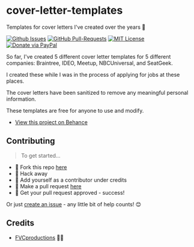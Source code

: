 # cover-letter-templates

Templates for cover letters I've created over the years 💼

[![Github Issues](https://img.shields.io/github/issues/fvcproductions/cover-letter-templates.svg?style=flat-square)](https://github.com/fvcproductions/cover-letter-templates/issues) [![GitHub  Pull-Requests](https://img.shields.io/github/issues-pr/fvcproductions/cover-letter-templates.svg?style=flat-square)](https://github.com/fvcproductions/cover-letter-templates/pulls) [![MIT License](http://img.shields.io/:license-mit-blue.svg?style=flat-square)](http://badges.mit-license.org) [![Donate via PayPal](https://img.shields.io/badge/Donate-PayPal-blue.svg?style=flat-square)](http://paypal.me/fvcproductions)

So far, I've created 5 different cover letter templates for 5 different companies: Braintree, IDEO, Meetup, NBCUniversal, and SeatGeek.

I created these while I was in the process of applying for jobs at these places. 

The cover letters have been sanitized to remove any meaningful personal information.

These templates are free for anyone to use and modify.

- [View this project on Behance](https://www.behance.net/gallery/54087299/Cover-Letter-Templates)

## Contributing

> To get started...

- 🍴 Fork this repo [here](https://github.com/fvcproductions/cover-letter-templates#fork-destination-box)
- 🔨 Hack away
- 👥 Add yourself as a contributor under credits
- 🔧 Make a pull request [here](https://github.com/fvcproductions/cover-letter-templates/compare)
- 🎉 Get your pull request approved - success!

Or just [create an issue](https://github.com/fvcproductions/cover-letter-templates/issues) - any little bit of help counts! 😊

## Credits

- [FVCproductions](http://fvcproductions.com) 🍓🍫